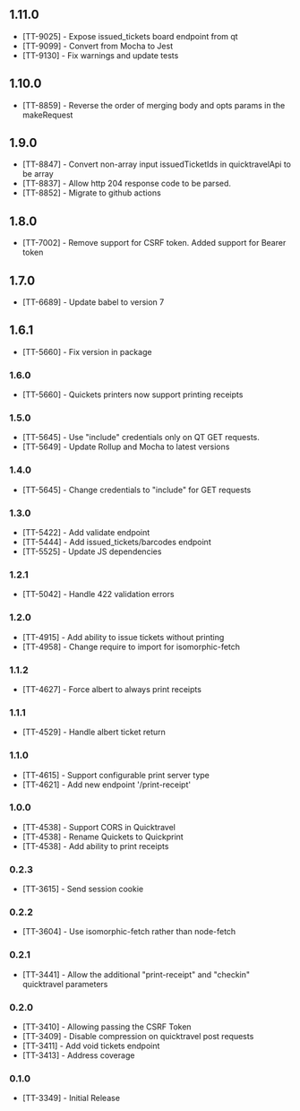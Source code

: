 ## 1.11.0

- [TT-9025] - Expose issued_tickets board endpoint from qt
- [TT-9099] - Convert from Mocha to Jest
- [TT-9130] - Fix warnings and update tests

## 1.10.0

- [TT-8859] - Reverse the order of merging body and opts params in the makeRequest

## 1.9.0

- [TT-8847] - Convert non-array input issuedTicketIds in quicktravelApi to be array
- [TT-8837] - Allow http 204 response code to be parsed.
- [TT-8852] - Migrate to github actions

## 1.8.0

- [TT-7002] - Remove support for CSRF token. Added support for Bearer token

## 1.7.0

- [TT-6689] - Update babel to version 7

## 1.6.1

- [TT-5660] - Fix version in package

### 1.6.0

- [TT-5660] - Quickets printers now support printing receipts

### 1.5.0

- [TT-5645] - Use "include" credentials only on QT GET requests.
- [TT-5649] - Update Rollup and Mocha to latest versions

### 1.4.0

- [TT-5645] - Change credentials to "include" for GET requests

### 1.3.0

- [TT-5422] - Add validate endpoint
- [TT-5444] - Add issued_tickets/barcodes endpoint
- [TT-5525] - Update JS dependencies

### 1.2.1

- [TT-5042] - Handle 422 validation errors

### 1.2.0

- [TT-4915] - Add ability to issue tickets without printing
- [TT-4958] - Change require to import for isomorphic-fetch

### 1.1.2

- [TT-4627] - Force albert to always print receipts

### 1.1.1

- [TT-4529] - Handle albert ticket return

### 1.1.0

- [TT-4615] - Support configurable print server type
- [TT-4621] - Add new endpoint '/print-receipt'

### 1.0.0

- [TT-4538] - Support CORS in Quicktravel
- [TT-4538] - Rename Quickets to Quickprint
- [TT-4538] - Add ability to print receipts

### 0.2.3

- [TT-3615] - Send session cookie

### 0.2.2

- [TT-3604] - Use isomorphic-fetch rather than node-fetch

### 0.2.1

- [TT-3441] - Allow the additional "print-receipt" and "checkin" quicktravel parameters

### 0.2.0

- [TT-3410] - Allowing passing the CSRF Token
- [TT-3409] - Disable compression on quicktravel post requests
- [TT-3411] - Add void tickets endpoint
- [TT-3413] - Address coverage

### 0.1.0

- [TT-3349] - Initial Release
